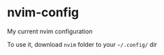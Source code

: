 # nvim-config
My current nvim configuration

To use it, download `nvim` folder to your `~/.config/` dir
